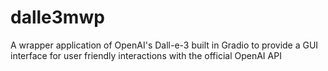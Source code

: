 # dalle3mwp
A wrapper application of OpenAI's Dall-e-3 built in Gradio to provide a GUI interface for user friendly interactions with the official OpenAI API
